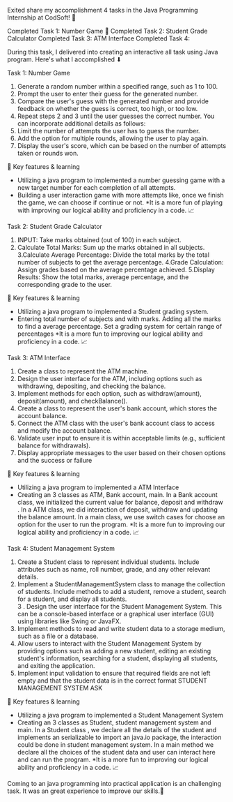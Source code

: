 Exited share my accomplishment 4 tasks in the Java Programming Internship at CodSoft! 🎉 

Completed Task 1: Number Game 🔢
Completed Task 2: Student Grade Calculator
Completed Task 3: ATM Interface
Completed Task 4:

During this task, I delivered into creating an interactive all task using Java program. Here's what I accomplished ⬇ 

Task 1: Number Game
1. Generate a random number within a specified range, such as 1 to 100. 
2. Prompt the user to enter their guess for the generated number. 
3. Compare the user's guess with the generated number and provide feedback on whether the guess is correct, too high, or too low. 
4. Repeat steps 2 and 3 until the user guesses the correct number. 
You can incorporate additional details as follows: 
5. Limit the number of attempts the user has to guess the number. 
6. Add the option for multiple rounds, allowing the user to play again. 
7. Display the user's score, which can be based on the number of attempts taken or rounds won.

🔑 Key features & learning
* Utilizing a java program to implemented a number guessing game with a new target number for each completion of all attempts.
* Building a user interaction game with more attempts like, once we finish the game, we can choose if continue or not.
*It is a more fun of playing with improving our logical ability and proficiency in a code. 📈

Task 2: Student Grade Calculator
1. INPUT: Take marks obtained (out of 100) in each subject.
2. Calculate Total Marks: Sum up the marks obtained in all subjects.
3.Calculate Average Percentage: Divide the total marks by the total number of subjects to get the average percentage.
4.Grade Calculation: Assign grades based on the average percentage achieved.
5.Display Results: Show the total marks, average percentage, and the corresponding grade to the user.

🔑 Key features & learning
* Utilizing a java program to implemented a Student grading system.
* Entering total number of subjects and with marks. Adding all the marks to find a average percentage. Set a grading system for certain range of percentages
*It is a more fun to improving our logical ability and proficiency in a code. 📈

Task 3: ATM Interface
1. Create a class to represent the ATM machine.
2. Design the user interface for the ATM, including options such as withdrawing, depositing, and checking the balance.
3. Implement methods for each option, such as withdraw(amount), deposit(amount), and checkBalance().
4. Create a class to represent the user's bank account, which stores the account balance.
5. Connect the ATM class with the user's bank account class to access and modify the account balance.
6. Validate user input to ensure it is within acceptable limits (e.g., sufficient balance for withdrawals).
7. Display appropriate messages to the user based on their chosen options and the success or failure

🔑 Key features & learning
* Utilizing a java program to implemented a ATM Interface
* Creating an 3 classes as ATM, Bank account, main. In a Bank account class, we initialized the current value for balance, deposit and withdraw . In a ATM class, we did interaction of deposit, withdraw and updating the balance amount. In a main class, we use switch cases for choose an option for the user to run the program.
*It is a more fun to improving our logical ability and proficiency in a code. 📈

Task 4: Student Management System
1. Create a Student class to represent individual students. Include attributes such as name, roll number, grade, and any other relevant details.
2. Implement a StudentManagementSystem class to manage the collection of students. Include methods to add a student, remove a student, search for a student, and display all students.  
3 . Design the user interface for the Student Management System. This can be a console-based interface or a graphical user interface (GUI) using libraries like Swing or JavaFX.
4. Implement methods to read and write student data to a storage medium, such as a file or a database.
5. Allow users to interact with the Student Management System by providing options such as adding a new student, editing an existing student's information, searching for a student, displaying all students, and exiting the application.
6. Implement input validation to ensure that required fields are not left empty and that the student data is in the correct format STUDENT MANAGEMENT SYSTEM ASK

🔑 Key features & learning
* Utilizing a java program to implemented a Student Management System
* Creating an 3 classes as Student, student management system and main. In a Student class , we declare all the details of the student and implements an serializable to import an java.io package, the interaction could be done in student management system. In a main method we declare all the choices of the student data and user can interact here and can run the program.
*It is a more fun to improving our logical ability and proficiency in a code. 📈

Coming to an java programming into practical application is an challenging task. It was an great experience to improve our skills.🚀 
